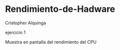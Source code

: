 # Rendimiento-de-Hadware
Cristopher Alquinga
<p>
  ejercicio 1
  <p>
  Muestra en pantalla del rendimiento del CPU  
  </p>
</p>
